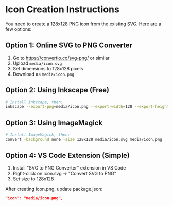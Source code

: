 # Icon Creation Instructions

You need to create a 128x128 PNG icon from the existing SVG. Here are a few options:

## Option 1: Online SVG to PNG Converter
1. Go to https://convertio.co/svg-png/ or similar
2. Upload `media/icon.svg`
3. Set dimensions to 128x128 pixels
4. Download as `media/icon.png`

## Option 2: Using Inkscape (Free)
```bash
# Install Inkscape, then:
inkscape --export-png=media/icon.png --export-width=128 --export-height=128 media/icon.svg
```

## Option 3: Using ImageMagick
```bash
# Install ImageMagick, then:
convert -background none -size 128x128 media/icon.svg media/icon.png
```

## Option 4: VS Code Extension (Simple)
1. Install "SVG to PNG Converter" extension in VS Code
2. Right-click on icon.svg → "Convert SVG to PNG"
3. Set size to 128x128

After creating icon.png, update package.json:
```json
"icon": "media/icon.png",
```